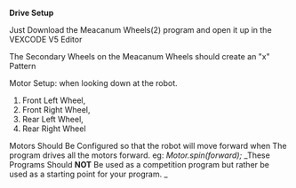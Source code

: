**Drive Setup**

Just Download the Meacanum Wheels(2) program and open it up in the VEXCODE V5 Editor

The Secondary Wheels on the Meacanum Wheels should create an "x" Pattern 

Motor Setup: when looking down at the robot. 
1) Front Left Wheel,
2) Front Right Wheel,
3) Rear Left Wheel,
4) Rear Right Wheel

Motors Should Be Configured so that the robot will move forward when The program drives all the motors forward. eg: _Motor.spin(forward);_
_These Programs Should **NOT** Be used as a competition program but rather be used as a starting point for your program. _
